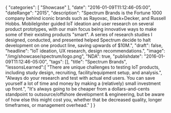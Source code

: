 {
   "categories": [
      "Showcase"
   ],
   "date": "2016-01-09T11:12:46-05:00",
   "dateRange": "2015",
   "description": "Spectrum Brands is the Fortune 1000 company behind iconic brands such as Rayovac, Black+Decker, and Russell Hobbs. MobileIgniter guided IoT ideation and user research on several product prototypes, with our main focus being innovative ways to make some of their existing products \"smart\". A series of research studies I designed, conducted, and presented helped Spectrum decide to halt development on one product line, saving upwards of $10M.",
   "draft": false,
   "headline": "IoT ideation, UX research, design recommendations.",
   "image": "/img/showcase/spectrum/logo.png",
   "NDA": true,
   "publishdate": "2016-01-09T11:12:46-05:00",
   "tags": [],
   "title": "Spectrum Brands",
   "lessonsLearned":[
     "There are unique challenges to testing IoT products, including study design, recruiting, facility/equipment setup, and analysis.",
     "Always do your research and test with actual end users. You can save yourself a lot of time and money by making a (relatively) small investment up front.",
     "It's always going to be cheaper from a dollars-and-cents standpoint to outsource/offshore development & engineering, but be aware of how else this might cost you, whether that be decreased quality, longer timeframes, or management overhead."
   ]
}
